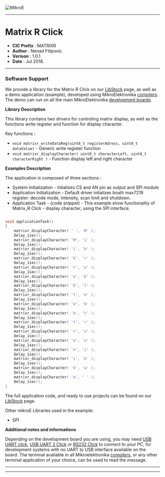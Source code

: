 ![MikroE](http://www.mikroe.com/img/designs/beta/logo_small.png)

---

# Matrix R Click

- **CIC Prefix**  : MATRIXR
- **Author**      : Nenad Filipovic
- **Verison**     : 1.0.1
- **Date**        : Jul 2018.

---

### Software Support

We provide a library for the Matrix R Click on our [LibStock](https://libstock.mikroe.com/projects/view/1852/matrix-r-click) 
page, as well as a demo application (example), developed using MikroElektronika 
[compilers](http://shop.mikroe.com/compilers). The demo can run on all the main 
MikroElektronika [development boards](http://shop.mikroe.com/development-boards).

**Library Description**

This library contains two drivers for controling  matrix display, 
as well as the functions write register and function for display character.

Key functions :

- ``` void matrixr_writeDataReg(uint8_t registerAdress, uint8_t dataValue) ``` - Generic write register function
- ``` void matrixr_displayCharacter( uint8_t characterLeft, uint8_t characterRight ) ``` - Function display left and right character

**Examples Description**

The application is composed of three sections :

- System Initialization - Intializes CS and AN pin as output and SPI module
- Application Initialization - Default driver intializes boath max7219 register: decode mode, intensity, scan limit and shutdown.
- Application Task - (code snippet) - This example show functionality of Matrix_R Click - display character, using the SPI interface.


```.c

void applicationTask()
{
    matrixr_displayCharacter( ' ', 'M' );
    Delay_1sec();
    matrixr_displayCharacter( 'M', 'i' );
    Delay_1sec();
    matrixr_displayCharacter( 'i', 'k' );
    Delay_1sec();
    matrixr_displayCharacter( 'k', 'r' );
    Delay_1sec();
    matrixr_displayCharacter( 'r', 'o' );
    Delay_1sec();
    matrixr_displayCharacter( 'o', 'E' );
    Delay_1sec();
    matrixr_displayCharacter( 'E', 'l' );
    Delay_1sec();
    matrixr_displayCharacter( 'l', 'e' );
    Delay_1sec();
    matrixr_displayCharacter( 'e', 'k' );
    Delay_1sec();
    matrixr_displayCharacter( 'k', 't' );
    Delay_1sec();
    matrixr_displayCharacter( 't', 'r' );
    Delay_1sec();
    matrixr_displayCharacter( 'r', 'o' );
    Delay_1sec();
    matrixr_displayCharacter( 'o', 'n' );
    Delay_1sec();
    matrixr_displayCharacter( 'n', 'i' );
    Delay_1sec();
    matrixr_displayCharacter( 'i', 'k' );
    Delay_1sec();
    matrixr_displayCharacter( 'k', 'a' );
    Delay_1sec();
    matrixr_displayCharacter( 'a', ' ' );
    Delay_1sec();
}

```



The full application code, and ready to use projects can be found on our 
[LibStock](https://libstock.mikroe.com/projects/view/1852/matrix-r-click) page.

Other mikroE Libraries used in the example:

- SPI


**Additional notes and informations**

Depending on the development board you are using, you may need 
[USB UART click](http://shop.mikroe.com/usb-uart-click), 
[USB UART 2 Click](http://shop.mikroe.com/usb-uart-2-click) or 
[RS232 Click](http://shop.mikroe.com/rs232-click) to connect to your PC, for 
development systems with no UART to USB interface available on the board. The 
terminal available in all Mikroelektronika 
[compilers](http://shop.mikroe.com/compilers), or any other terminal application 
of your choice, can be used to read the message.

---
---

